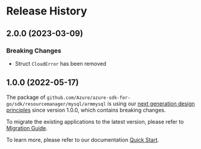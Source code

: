 # Release History

## 2.0.0 (2023-03-09)
### Breaking Changes

- Struct `CloudError` has been removed


## 1.0.0 (2022-05-17)

The package of `github.com/Azure/azure-sdk-for-go/sdk/resourcemanager/mysql/armmysql` is using our [next generation design principles](https://azure.github.io/azure-sdk/general_introduction.html) since version 1.0.0, which contains breaking changes.

To migrate the existing applications to the latest version, please refer to [Migration Guide](https://aka.ms/azsdk/go/mgmt/migration).

To learn more, please refer to our documentation [Quick Start](https://aka.ms/azsdk/go/mgmt).